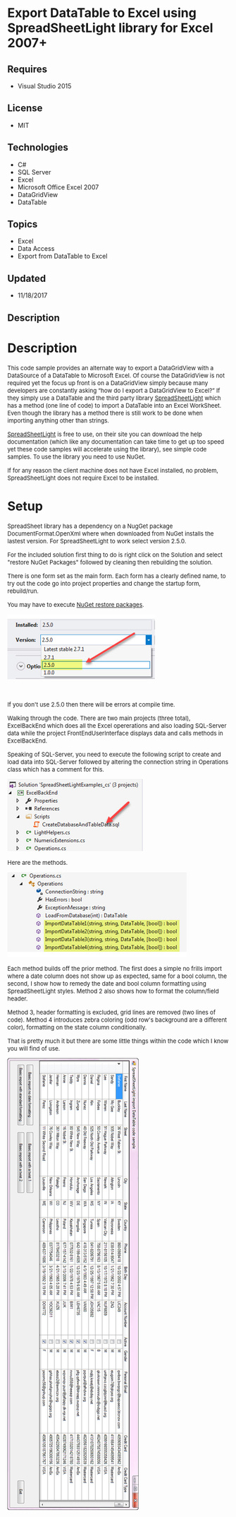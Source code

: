 # Export DataTable to Excel using SpreadSheetLight library for Excel 2007+
## Requires
- Visual Studio 2015
## License
- MIT
## Technologies
- C#
- SQL Server
- Excel
- Microsoft Office Excel 2007
- DataGridView
- DataTable
## Topics
- Excel
- Data Access
- Export from DataTable to Excel
## Updated
- 11/18/2017
## Description

<h1>Description</h1>
<p><span style="font-size:small">This code sample provides an alternate way to export a DataGridView with a DataSource of a DataTable to Microsoft Excel. Of course the DataGridView is not required yet the focus up front is on a DataGridView simply because many
 developers are constantly asking &ldquo;how do I export a DataGridView to Excel?&rdquo; If they simply use a DataTable and the third party library
<a href="http://spreadsheetlight.com/">SpreadSheetLight</a> which has a method (one line of code) to import a DataTable into an Excel WorkSheet. Even though the library has a method there is still work to be done when importing anything other than strings.</span></p>
<p><span style="font-size:small"><a href="http://spreadsheetlight.com/">SpreadSheetLight</a> is free to use, on their site you can download the help documentation (which like any documentation can take time to get up too speed yet these code samples will accelerate
 using the library), see simple code samples. To use the library you need to use NuGet.</span></p>
<p><span style="font-size:small">If for any reason the client machine does not have Excel installed, no problem, SpreadSheetLight does not require Excel to be installed.</span></p>
<h1>Setup</h1>
<p><span style="font-size:small">SpreadSheet library has a dependency on a NugGet package DocumentFormat.OpenXml where when downloaded from NuGet installs the lastest version. For SpreadSheetLight to work select version 2.5.0.&nbsp;</span></p>
<p><span style="font-size:small">For the included solution first thing to do is right click on the Solution and select &quot;restore NuGet Packages&quot; followed by cleaning then rebuilding the solution.</span></p>
<p><span style="font-size:small">There is one form set as the main form. Each form has a clearly defined name, to try out the code go into project properties and change the startup form, rebuild/run.</span></p>
<p><span style="font-size:small">You may have to execute <a href="https://docs.microsoft.com/en-us/nuget/consume-packages/package-restore">
NuGet restore packages</a>.</span></p>
<p><span style="font-size:small"><img id="182341" src="182341-1.jpg" alt="" width="335" height="147"></span></p>
<p><span style="color:#ffffff">.</span></p>
<p><span style="font-size:small">If you don't use 2.5.0 then there will be errors at compile time.</span></p>
<p><span style="font-size:small">Walking through the code. There are two main projects (three total), ExcelBackEnd which does all the Excel opererations and also loading SQL-Server data while the project FrontEndUserInterface displays data and calls methods
 in ExcelBackEnd.</span></p>
<p><span style="font-size:small">Speaking of SQL-Server, you need to execute the following script to create and load data into SQL-Server followed by altering the connection string in Operations class which has a comment for this.</span></p>
<p><img id="182342" src="182342-1c.jpg" alt="" width="307" height="163"></p>
<p><span style="font-size:small">Here are the methods.</span></p>
<p><span style="font-size:small"><img id="182343" src="182343-2.jpg" alt="" width="407" height="192"><br>
</span></p>
<p><span style="font-size:small">Each method builds off the prior method. The first does a simple no frills import where a date column does not show up as expected, same for a bool column, the second, I show how to remedy the date and bool column formatting
 using SpreadSheetLight styles. Method 2 also shows how to format the column/field header.</span></p>
<p><span style="font-size:small">Method 3, header formatting is excluded, grid lines are removed (two lines of code). Method 4 introduces zebra coloring (odd row's background are a different color), formatting on the state column conditionally.</span></p>
<p><span style="font-size:small">That is pretty much it but there are some little things within the code which I know you will find of use.</span></p>
<p><span style="font-size:small"><img id="182344" src="182344-3.jpg" alt=""><br>
</span></p>
<p><span style="font-size:small"><br>
</span></p>
<p><span style="font-size:small"><br>
</span></p>
